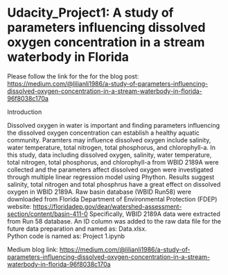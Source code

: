 # Udacity_Project1: A study of parameters influencing dissolved oxygen concentration in a stream waterbody in Florida

Please follow the link for the for the blog post:
https://medium.com/@lilianli1986/a-study-of-parameters-influencing-dissolved-oxygen-concentration-in-a-stream-waterbody-in-florida-96f8038c170a

Introduction

Dissolved oxygen in water is important and finding parameters influencing the dissolved oxygen concentration can establish a healthy aquatic community. Paramters may influence dissolved oxygen include salinity, water temperature, total nitrogen, total phosphorus, and chlorophyll-a. In this study, data including dissolved oxygen, salinity, water temperature, total nitrogen, total phosphorus, and chlorophyll-a from WBID 2189A were collected and the parameters affect dissolved oxygen were investigated through multiple linear regression model using Phython. Results suggest salinity, total nitrogen and total phosphrus have a great effect on dissolved oxygen in WBID 2189A. 
Raw basin database (WBID Run58) were downloaded from Florida Department of Environmental Protection (FDEP) website: https://floridadep.gov/dear/watershed-assessment-section/content/basin-411-0 Specifically, WBID 2189A data were extracted from Run 58 database. An ID column was added to the raw data file for the future data preparation and named as: Data.xlsx.  
Python code is named as: Project 1.ipynb

Medium blog link: https://medium.com/@lilianli1986/a-study-of-parameters-influencing-dissolved-oxygen-concentration-in-a-stream-waterbody-in-florida-96f8038c170a
